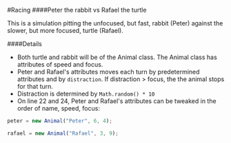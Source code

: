 #Racing
####Peter the rabbit vs Rafael the turtle

This is a simulation pitting the unfocused, but fast, rabbit (Peter) against the slower, but more focused, turtle (Rafael).

####Details

- Both turtle and rabbit will be of the Animal class. The Animal class has attributes of speed and focus.
- Peter and Rafael's attributes moves each turn by predetermined attributes and by `distraction`. If distraction > focus, the the animal stops for that turn.
- Distraction is determined by `Math.random() * 10`
- On line 22 and 24, Peter and Rafael's attributes can be tweaked in the order of name, speed, focus:
```JavaScript
peter = new Animal("Peter", 6, 4);

rafael = new Animal("Rafael", 3, 9);
```
